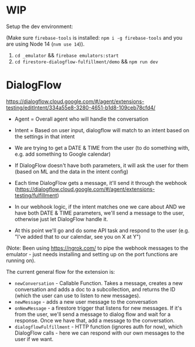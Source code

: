 # WIP

Setup the dev environment:

(Make sure `firebase-tools` is installed: `npm i -g firebase-tools` and you are using Node 14 (`nvm use 14`)).

1. `cd _emulator` && `firebase emulators:start`
2. `cd firestore-dialogflow-fulfillment/demo` && `npm run dev`

# DialogFlow

https://dialogflow.cloud.google.com/#/agent/extensions-testing/editIntent/334a55e8-3280-4651-b1d8-109ceb78cfd4/

- Agent = Overall agent who will handle the conversation
- Intent = Based on user input, dialogflow will match to an intent based on the settings in that intent
 - We are trying to get a DATE & TIME from the user (to do something with, e.g. add something to Google calendar)
 - If DialogFlow doesn't have both parameters, it will ask the user for them (based on ML and the data in the intent config)

- Each time DialogFlow gets a message, it'll send it through the webhook (https://dialogflow.cloud.google.com/#/agent/extensions-testing/fulfillment)
 - In our webhook logic, if the intent matches one we care about AND we have both DATE & TIME parameters, we'll send a message to the user, otherwise just let DialogFlow handle it.
 - At this point we'll go and do some API task and respond to the user (e.g. "I've added that to our calendar, see you on X at Y")

(Note: Been using https://ngrok.com/ to pipe the webhook messages to the emulator - just needs installing and setting up on the port functions are running on).

The current general flow for the extension is:

- `newConversation` - Callable Function. Takes a message, creates a new conversation and adds a doc to a subcollection, and returns the ID (which the user can use to listen to new messages).
- `newMessage` - adds a new user message to the conversation 
- `onNewMessage` - a firestore trigger that listens for new messages. If it's from the user, we'll send a message to dialog flow and wait for a response. Once we have that, add a message to the conversation.
- `dialogflowFulfillment` - HTTP function (ignores auth for now), which DialogFlow calls - here we can respond with our own messages to the user if we want.

